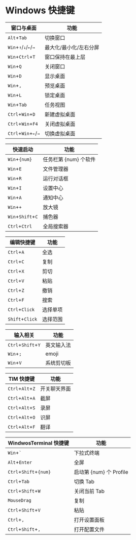 # Windows 快捷键

| 窗口与桌面            | 功能                   |
| --------------------- | ---------------------- |
| `Alt`+`Tab`           | 切换窗口               |
| `Win`+`↑`/`↓`/`←`/`→` | 最大化/最小化/左右分屏 |
| `Win`+`Ctrl`+`T`      | 窗口保持在最上层       |
| `Win`+`Q`             | 关闭窗口               |
| `Win`+`D`             | 显示桌面               |
| `Win`+`,`             | 预览桌面               |
| `Win`+`L`             | 锁定桌面               |
| `Win`+`Tab`           | 任务视图               |
| `Ctrl`+`Win`+`D`      | 新建虚拟桌面           |
| `Ctrl`+`Win`+`F4`     | 关闭虚拟桌面           |
| `Ctrl`+`Win`+`←`/`→`  | 切换虚拟桌面           |

| 快速启动          | 功能                  |
| ----------------- | --------------------- |
| `Win`+`{num}`     | 任务栏第 {num} 个软件 |
| `Win`+`E`         | 文件管理器            |
| `Win`+`R`         | 运行对话框            |
| `Win`+`I`         | 设置中心              |
| `Win`+`A`         | 通知中心              |
| `Win`+`+`         | 放大镜                |
| `Win`+`Shift`+`C` | 捕色器                |
| `Ctrl`+`Ctrl`     | 全局搜索器            |

| 编辑快捷键      | 功能     |
| --------------- | -------- |
| `Ctrl`+`A`      | 全选     |
| `Ctrl`+`C`      | 复制     |
| `Ctrl`+`X`      | 剪切     |
| `Ctrl`+`V`      | 粘贴     |
| `Ctrl`+`Z`      | 撤销     |
| `Ctrl`+`F`      | 搜索     |
| `Ctrl`+`Click`  | 选择单项 |
| `Shift`+`Click` | 选择范围 |

| 输入相关           | 功能       |
| ------------------ | ---------- |
| `Ctrl`+`Shift`+`Y` | 英文输入法 |
| `Win`+`;`          | emoji      |
| `Win`+`V`          | 系统剪切板 |

| TIM 快捷键       | 功能         |
| ---------------- | ------------ |
| `Ctrl`+`Alt`+`Z` | 开关聊天界面 |
| `Ctrl`+`Alt`+`A` | 截屏         |
| `Ctrl`+`Alt`+`S` | 录屏         |
| `Ctrl`+`Alt`+`O` | 识屏         |
| `Ctrl`+`Alt`+`F` | 翻译         |

| WindwosTerminal 快捷键 | 功能                    |
| ---------------------- | ----------------------- |
| `Win`+`` ` ``          | 下拉式终端              |
| `Alt`+`Enter`          | 全屏                    |
| `Ctrl`+`Shift`+`{num}` | 启动第 {num} 个 Profile |
| `Ctrl`+`Tab`           | 切换 Tab                |
| `Ctrl`+`Shift`+`W`     | 关闭当前 Tab            |
| `MouseDrag`            | 复制                    |
| `Ctrl`+`Shift`+`V`     | 粘贴                    |
| `Ctrl`+`,`             | 打开设置面板            |
| `Ctrl`+`Shift`+`,`     | 打开配置文件            |
